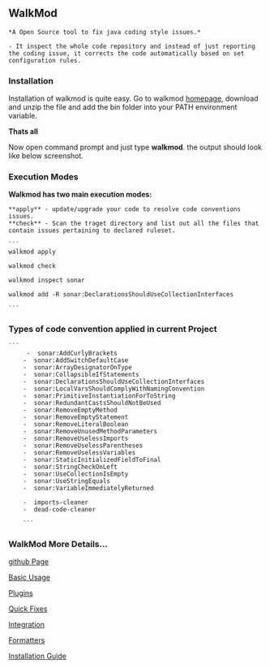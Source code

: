

## WalkMod 

	*A Open Source tool to fix java coding style issues.*
	
	- It inspect the whole code repository and instead of just reporting the coding issue, it corrects the code automatically based on set configuration rules.
	

### Installation

Installation of walkmod is quite easy.  Go to walkmod [homepage](http://walkmod.com), download and unzip the file and add the bin folder into your PATH environment variable.

**Thats all**

Now open command prompt and just type **walkmod**. the output should look like below screenshot.

<TO BE ATTACHED>



### Execution Modes
	
**Walkmod has two main execution modes:**
	
	**apply** - update/upgrade your code to resolve code conventions issues.
	**check** - Scan the traget directory and list out all the files that contain issues pertaining to declared ruleset.
	
	```
	walkmod apply
	
	walkmod check
	
	walkmod inspect sonar
	
	walkmod add -R sonar:DeclarationsShouldUseCollectionInterfaces
	
	```


### Types of code convention applied in current Project
	
	```
		 -  sonar:AddCurlyBrackets
	    -  sonar:AddSwitchDefaultCase
	    -  sonar:ArrayDesignatorOnType
	    -  sonar:CollapsibleIfStatements
	    -  sonar:DeclarationsShouldUseCollectionInterfaces
	    -  sonar:LocalVarsShouldComplyWithNamingConvention
	    -  sonar:PrimitiveInstantiationForToString
	    -  sonar:RedundantCastsShouldNotBeUsed
	    -  sonar:RemoveEmptyMethod
	    -  sonar:RemoveEmptyStatement
	    -  sonar:RemoveLiteralBoolean
	    -  sonar:RemoveUnusedMethodParameters
	    -  sonar:RemoveUselessImports
	    -  sonar:RemoveUselessParentheses
	    -  sonar:RemoveUselessVariables
	    -  sonar:StaticInitializedFieldToFinal
	    -  sonar:StringCheckOnLeft
	    -  sonar:UseCollectionIsEmpty
	    -  sonar:UseStringEquals
	    -  sonar:VariableImmediatelyReturned
	
		-  imports-cleaner
		-  dead-code-cleaner
		
		```
	
	
	
	
### WalkMod More Details...



[github Page](https://github.com/walkmod)

[Basic Usage](http://walkmod.com/docs#usage)

[Plugins](http://walkmod.com/docs#search_plugins)

[Quick Fixes](http://walkmod.com/docs#quickfixes)

[Integration](http://walkmod.com/docs#integration)

[Formatters](http://walkmod.com/docs#formatters)

[Installation Guide](http://walkmod.com/docs#installation)


	